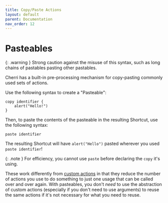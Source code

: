 ```yaml
---
title: Copy/Paste Actions
layout: default
parent: Documentation
nav_order: 12
---
```


# Pasteables

{: .warning }
Strong caution against the misuse of this syntax, such as long chains of pastables pasting other pastables.

Cherri has a built-in pre-processing mechanism for copy-pasting commonly used sets of actions.

Use the following syntax to create a "Pasteable":

```
copy identifier {
    alert("Hello!")
}
```

Then, to paste the contents of the pasteable in the resulting Shortcut, use the following syntax:

```
paste identifier
```

The resulting Shortcut will have `alert("Hello")` pasted wherever you used `paste identifier`!

{: .note }
For efficiency, you cannot use `paste` before declaring the `copy` it's using.

These work differently from [custom actions](/language/custom-actions) in that they reduce the number of actions you use to do something to just one usage that can be called over and over again. With pasteables, you don't _need_ to use the abstraction of custom actions (especially if you don't need to use arguments) to reuse the same actions if it's not necessary for what you need to reuse.
